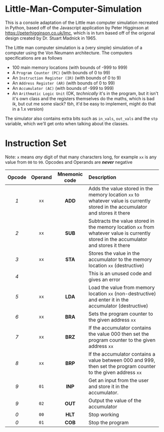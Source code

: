# Little-Man-Computer-Simulation
This is a console adaptation of the Little man computer simulation recreated in Python, based off of the Javascript application by Peter Higginson at https://peterhigginson.co.uk/lmc, which is in turn based off of the origonal design created by Dr. Stuart Madnick in 1965.

The Little man computer simulation is a (very simple) simulation of a computer using the Von Neumann architecture. The computers specifications are as follows

- 100 main memory locations (with bounds of -999 to 999)
- A `Program Counter (PC)` (with bounds of 0 to 99)
- An `Instruction Register (IR)` (with bounds of 0 to 9)
- An `Address Register (AR)` (with bounds of 0 to 99)
- An `Accumulator (AC)` (with bounds of -999 to 999)
- An `Arithmatic Logic Unit` (OK, *technically* it's in the program, but it isn't it's own class and the registers themselves do the maths, which is bad ik, but cut me some slack? tbh, it'd be easy to implement, might do that in a 1.x version)

The simulator also contains extra bits such as `in_vals`, `out_vals` and the `stp` variable, which we'll get onto when talking about the classes.

# Instruction Set

Note: `x` means *any* digit of that many characters long, for example `xx` is any value from `00` to `99`. Opcodes and Operands are ***never*** negative

| Opcode | Operand | Mnemonic code | Description |
|  :--:  |  :---:  |     :---:     | :---------- |
| *1* | `xx` | **ADD** | Adds the value stored in the memory location `xx` to whatever value is currently stored in the accumulator and stores it there |
| *2* | `xx` | **SUB** | Subtracts the value stored in the memory location `xx` from whatever value is currently stored in the accumulator and stores it there |
| *3* | `xx` | **STA** | Stores the value in the accumulator to the memory location `xx` (destructive) |
| *4* | | | This is an unused code and gives an error |
| *5* | `xx` | **LDA** | Load the value from memory location `xx` (non-destructive) and enter it in the accumulator (destructive) |
| *6* | `xx` | **BRA** | Sets the program counter to the given address `xx` |
| *7* | `xx` | **BRZ** | If the accumulator contains the value 000 then set the program counter to the given address `xx` |
| *8* | `xx` | **BRP** | If the accumulator contains a value between 000 and 999, then set the program counter to the given address `xx` |
| *9* | `01` | **INP** | Get an input from the user and store it in the accumulator. |
| *9* | `02` | **OUT** | Output the value of the accumulator |
| *0* | `00` | **HLT** | Stop working |
| *0* | `01` | **COB** | Stop the program |
